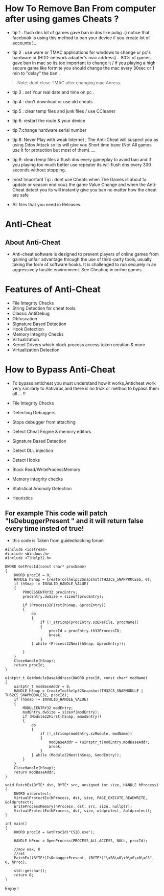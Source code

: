 # How To Remove Ban From computer after using games Cheats ?


* tip 1 : flush dns lot of games  gave ban in dns like pubg .(i notice that facebook is using this method to ban your device if you create lot of accounts ).. 

* tip 2 : use ware or TMAC applications for windows to change ur pc's hardware id (HDD-network adapter's mac address) ..  80% of games gave ban in mac so its too important to change it / if you playing a  high secure game like fortnite you should change the mac every 30sec or 1 min to "delay" the ban .
> Note: dont close TMAC after changing mac Adress.

* tip 3 : set Your  real date and time on pc .

* tip 4 :  don't download or use old cheats .

* tip 5 : clear temp files and junk files / use CCleaner

* tip 6: restart the route & your device

* tip 7:change hardware  serial number

* tip 8: Never Play with weak Internet , The Anti-Cheat will suspect you as using  Ddos Attack so its will give you Short time bane (Not All games use it for protection but most of them).....

* tip 9:  clean temp files a flush dns  every gameplay to  avoid ban  and if you playing too much better use  repeater its will flush dns every 300 seconds without stopping.

*  most Important Tip :  dont use Cheats when The Games is about to update or season end couz the game Value Change and when the Anti-Cheat  detect you its will instantly give you ban  no matter how the cheat are safe

*  All files that you need in Releases.

# Anti-Cheat

## About Anti-Cheat

* Anti-cheat software is designed to prevent players of online games from gaining unfair advantage through the use of third-party tools, usually taking the form of software hooks. It is challenged to run securely in an aggressively hostile environment. See Cheating in online games.

# Features of Anti-Cheat 

* File Integrity Checks
* String Detection for cheat tools
* Classic AntiDebug
* Obfuscation
* Signature Based Detection
* Hook Detection
* Memory Integrity Checks
* Virtualization
* Kernel Drivers which block process access token creation & more
* Virtualization Detection

# How to Bypass Anti-Cheat 

*  To bypass anticheat you must understand how it works,Anticheat work very similarly to Antivirus,and there is no trick or method to bypass them all ... !!

* File Integrity Checks
* Detecting Debuggers
* Stops debugger from attaching
* Detect Cheat Engine & memory editors
* Signature Based Detection
* Detect DLL injection
* Detect Hooks
* Block Read/WriteProcessMemory
* Memory integrity checks
* Statistical Anomaly Detection
* Heuristics

## For example  This code will patch "IsDebuggerPresent " and it will return false every time insted of true!

* this code is Taken from guidedhacking forum 
```
#include <iostream>
#include <Windows.h>
#include <TlHelp32.h>

DWORD GetProcId(const char* procName)
{
    DWORD procId = 0;
    HANDLE hSnap = CreateToolhelp32Snapshot(TH32CS_SNAPPROCESS, 0);
    if (hSnap != INVALID_HANDLE_VALUE)
    {
        PROCESSENTRY32 procEntry;
        procEntry.dwSize = sizeof(procEntry);

        if (Process32First(hSnap, &procEntry))
        {
            do
            {
                if (!_stricmp(procEntry.szExeFile, procName))
                {
                    procId = procEntry.th32ProcessID;
                    break;
                }
            } while (Process32Next(hSnap, &procEntry));

        }
    }
    CloseHandle(hSnap);
    return procId;
}

uintptr_t GetModuleBaseAddress(DWORD procId, const char* modName)
{
    uintptr_t modBaseAddr = 0;
    HANDLE hSnap = CreateToolhelp32Snapshot(TH32CS_SNAPMODULE | TH32CS_SNAPMODULE32, procId);
    if (hSnap != INVALID_HANDLE_VALUE)
    {
        MODULEENTRY32 modEntry;
        modEntry.dwSize = sizeof(modEntry);
        if (Module32First(hSnap, &modEntry))
        {
            do
            {
                if (!_stricmp(modEntry.szModule, modName))
                {
                    modBaseAddr = (uintptr_t)modEntry.modBaseAddr;
                    break;
                }
            } while (Module32Next(hSnap, &modEntry));
        }
    }
    CloseHandle(hSnap);
    return modBaseAddr;
}

void PatchEx(BYTE* dst, BYTE* src, unsigned int size, HANDLE hProcess)
{
    DWORD oldprotect;
    VirtualProtectEx(hProcess, dst, size, PAGE_EXECUTE_READWRITE, &oldprotect);
    WriteProcessMemory(hProcess, dst, src, size, nullptr);
    VirtualProtectEx(hProcess, dst, size, oldprotect, &oldprotect);
}

int main()
{
    DWORD procId = GetProcId("CS2D.exe");

    HANDLE hProc = OpenProcess(PROCESS_ALL_ACCESS, NULL, procId);

    //mov eax, 0
    //ret
    PatchEx((BYTE*)IsDebuggerPresent, (BYTE*)"\xB8\x0\x0\x0\x0\xC3", 6, hProc);

    std::getchar();
    return 0;
}

```



Enjoy !
